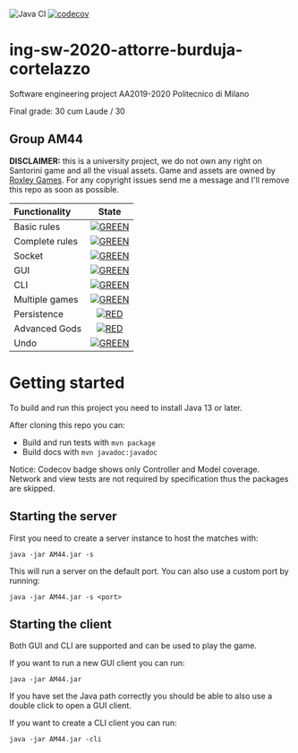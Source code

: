 ![Java CI](https://github.com/rickycorte/ing-sw-2020-attorre-burduja-cortelazzo/workflows/Java%20CI/badge.svg)
[![codecov](https://codecov.io/gh/rickycorte/ing-sw-2020-attorre-burduja-cortelazzo/branch/master/graph/badge.svg?token=52N59J99Y8)](https://codecov.io/gh/rickycorte/ing-sw-2020-attorre-burduja-cortelazzo)



# ing-sw-2020-attorre-burduja-cortelazzo
Software engineering project AA2019-2020 Politecnico di Milano

Final grade: 30 cum Laude / 30

## Group AM44

**DISCLAIMER:** this is a university project, we do not own any right on Santorini game and all the visual assets. Game and assets are owned by [Roxley Games](https://roxley.com/). For any copyright issues send me a message and I'll remove this repo as soon as possible.


| Functionality | State |
|:-----------------------|:------------------------------------:|
| Basic rules |[![GREEN](https://placehold.it/15/44bb44/44bb44)](#) |
| Complete rules | [![GREEN](https://placehold.it/15/44bb44/44bb44)](#) |
| Socket | [![GREEN](https://placehold.it/15/44bb44/44bb44)](#) |
| GUI | [![GREEN](https://placehold.it/15/44bb44/44bb44)](#) |
| CLI | [![GREEN](https://placehold.it/15/44bb44/44bb44)](#) |
| Multiple games | [![GREEN](https://placehold.it/15/44bb44/44bb44)](#) |
| Persistence | [![RED](https://placehold.it/15/f03c15/f03c15)](#) |
| Advanced Gods | [![RED](https://placehold.it/15/f03c15/f03c15)](#) |
| Undo | [![GREEN](https://placehold.it/15/44bb44/44bb44)](#) |

<!--
[![RED](https://placehold.it/15/f03c15/f03c15)](#)
[![YELLOW](https://placehold.it/15/ffdd00/ffdd00)](#)
[![GREEN](https://placehold.it/15/44bb44/44bb44)](#)
-->

# Getting started

To build and run this project you need to install Java 13 or later.

After cloning this repo you can:
- Build and run tests with `mvn package`
- Build docs with `mvn javadoc:javadoc`

Notice: Codecov badge shows only Controller and Model coverage.
Network and view tests are not required by specification thus the packages are skipped.

## Starting the server

First you need to create a server instance to host the matches with:

`java -jar AM44.jar -s`

This will run a server on the default port. You can also use a custom port by running:

`java -jar AM44.jar -s <port>`

## Starting the client

Both GUI and CLI are supported and can be used to play the game.

If you want to run a new GUI client you can run:

`java -jar AM44.jar`

If you have set the Java path correctly you should be able to also use a double click to open a GUI client.

If you want to create a CLI client you can run:

`java -jar AM44.jar -cli`
